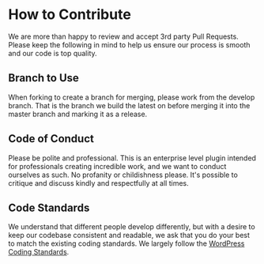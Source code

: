 # How to Contribute
We are more than happy to review and accept 3rd party Pull Requests. Please keep the following in mind to help us ensure our process is smooth and our code is top quality.

## Branch to Use
When forking to create a branch for merging, please work from the develop branch. That is the branch we build the latest on before merging it into the master branch and marking it as a release.

## Code of Conduct
Please be polite and professional. This is an enterprise level plugin intended for professionals creating incredible work, and we want to conduct ourselves as such. No profanity or childishness please. It's possible to critique and discuss kindly and respectfully at all times.

## Code Standards
We understand that different people develop differently, but with a desire to keep our codebase consistent and readable, we ask that you do your best to match the existing coding standards. We largely follow the [WordPress Coding Standards](https://codex.wordpress.org/WordPress_Coding_Standards).
